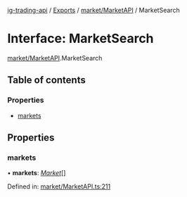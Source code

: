 [ig-trading-api](../README.md) / [Exports](../modules.md) / [market/MarketAPI](../modules/market_marketapi.md) / MarketSearch

# Interface: MarketSearch

[market/MarketAPI](../modules/market_marketapi.md).MarketSearch

## Table of contents

### Properties

- [markets](market_marketapi.marketsearch.md#markets)

## Properties

### markets

• **markets**: [_Market_](market_marketapi.market.md)[]

Defined in: [market/MarketAPI.ts:211](https://github.com/bennycode/ig-trading-api/blob/192094d/src/market/MarketAPI.ts#L211)

